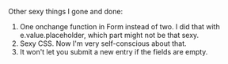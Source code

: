 Other sexy things I gone and done:
1. One onchange function in Form instead of two. I did that with e.value.placeholder, which part might not be that sexy.
2. Sexy CSS. Now I'm  very self-conscious about that.
3. It won't let you submit a new entry if the fields are empty. 
